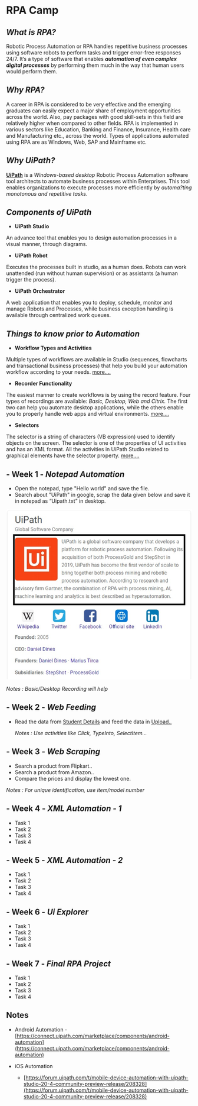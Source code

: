
# RPA Camp

## _What is RPA?_

Robotic Process Automation or RPA handles repetitive business processes using software robots to perform tasks and trigger error-free responses 24/7. It’s a type of software that enables  _**automation of even complex digital processes**_  by performing them much in the way that human users would perform them.

## _Why RPA?_

A career in RPA is considered to be very effective and the emerging graduates can easily expect a major share of employment opportunities across the world. Also, pay packages with good skill-sets in this field are relatively higher when compared to other fields. RPA is implemented in various sectors like Education, Banking and Finance, Insurance, Health care and Manufacturing etc., across the world. Types of applications automated using RPA are as Windows, Web, SAP and Mainframe etc.

## _Why UiPath?_

**[UiPath](https://www.uipath.com/)**  is a  _Windows-based desktop_  Robotic Process Automation software tool architects to automate business processes within Enterprises. This tool enables organizations to execute processes more efficiently by  _automa?ting monotonous and repetitive tasks_.

## _Components of UiPath_

-   **UiPath Studio**

An advance tool that enables you to design automation processes in a visual manner, through diagrams.

-   **UiPath Robot**

Executes the processes built in studio, as a human does. Robots can work unattended (run without human supervision) or as assistants (a human trigger the process).

-   **UiPath Orchestrator**

A web application that enables you to deploy, schedule, monitor and manage Robots and Processes, while business exception handling is available through centralized work queues.

## _Things to know prior to Automation_

-   **Workflow Types and Activities**

Multiple types of workflows are available in Studio (sequences, flowcharts and transactional business processes) that help you build your automation workflow according to your needs.  [more....](https://docs.uipath.com/activities/docs/workflow-system)

-   **Recorder Functionality**

The easiest manner to create workflows is by using the record feature. Four types of recordings are available:  _Basic, Desktop, Web and Citrix._  The first two can help you automate desktop applications, while the others enable you to properly handle web apps and virtual environments.  [more....](https://www.uipath.com/developers/video-tutorials/recording)

-   **Selectors**

The selector is a string of characters (VB expression) used to identify objects on the screen. The selector is one of the properties of UI activities and has an XML format. All the activities in UiPath Studio related to graphical elements have the selector property.  [more....](https://docs.uipath.com/studio/docs/about-selectors)

## -   **Week 1**  -  _Notepad Automation_

-   Open the notepad, type "Hello world" and save the file.
-   Search about "UiPath" in google, scrap the data given below and save it in notepad as “Uipath.txt” in desktop.
  
![About UiPath](https://raw.githubusercontent.com/Pavithratrdev/RPATraining/master/About%20UiPath.jpeg)  

_Notes : Basic/Desktop Recording will help_

## -   **Week 2**  -  _Web Feeding_

-   Read the data from  [Student Details](https://pavithratrdev.github.io/RPATraining/Web_Details.xlsx)  and feed the data in  [Upload..](https://rb.gy/fgwfmc)  
    
    _Notes : Use activities like Click, TypeInto, SelectItem..._
    

  

## -   **Week 3**  -  _Web Scraping_

-   Search a product from Flipkart..
-   Search a product from Amazon..
-   Compare the prices and display the lowest one.

_Notes : For unique identification, use item/model number_

  

## -   **Week 4**  -  _XML Automation - 1_

-   Task 1
-   Task 2
-   Task 3
-   Task 4

  

## -   **Week 5**  -  _XML Automation - 2_

-   Task 1
-   Task 2
-   Task 3
-   Task 4

  

## -   **Week 6**  -  _Ui Explorer_

-   Task 1
-   Task 2
-   Task 3
-   Task 4

  

## -   **Week 7**  -  _Final RPA Project_

-   Task 1
-   Task 2
-   Task 3
-   Task 4

## Notes 
- Android Automation 
	     -[https://connect.uipath.com/marketplace/components/android-automation](https://connect.uipath.com/marketplace/components/android-automation)

- iOS Automation 
	- [https://forum.uipath.com/t/mobile-device-automation-with-uipath-studio-20-4-community-preview-release/208328](https://forum.uipath.com/t/mobile-device-automation-with-uipath-studio-20-4-community-preview-release/208328)
